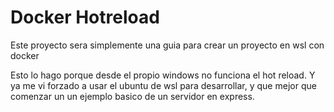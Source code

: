# Docker Hotreload
Este proyecto sera simplemente una guia para crear un proyecto en wsl con docker

Esto lo hago porque desde el propio windows no funciona el hot reload.
Y ya me vi forzado a usar el ubuntu de wsl para desarrollar, y que mejor que comenzar un un ejemplo basico de un servidor en express.
